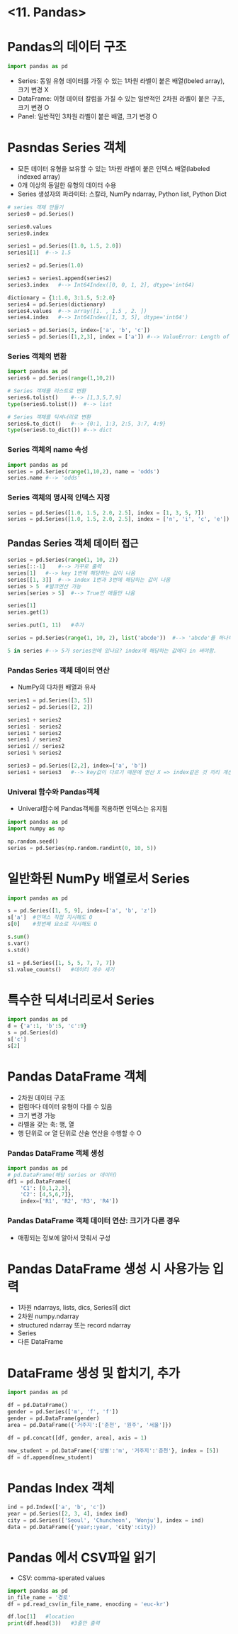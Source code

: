 # <11. Pandas>

# Pandas의 데이터 구조

```python
import pandas as pd
```

- Series: 동일 유형 데이터를 가질 수 있는 1차원 라벨이 붙은 배열(lbeled array), 크기 변경 X
- DataFrame: 이형 데이터 칼럼을 가질 수 있는 일반적인 2차원 라벨이 붙은 구조, 크기 변경 O
- Panel: 일반적인 3차원 라벨이 붙은 배열, 크기 변경 O

# Pasndas Series 객체
- 모든 데이터 유형을 보유할 수 있는 1차원 라벨이 붙은 인덱스 배열(labeled indexed array)
- 0개 이상의 동일한 유형의 데이터 수용
- Series 생성자의 파라미터: 스칼라, NumPy ndarray, Python list, Python Dict

```python
# series 객체 만들기
series0 = pd.Series()

series0.values
series0.index

series1 = pd.Series([1.0, 1.5, 2.0])
series1[1]	#--> 1.5

series2 = pd.Series(1.0)

series3 = series1.append(series2)
series3.index	#--> Int64Index([0, 0, 1, 2], dtype='int64)

dictionary = {1:1.0, 3:1.5, 5:2.0}
series4 = pd.Series(dictionary)
series4.values	#--> array([1. , 1.5 , 2. ])
series4.index	#--> Int64Index([1, 3, 5], dtype='int64')

series5 = pd.Series(3, index=['a', 'b', 'c'])
series5 = pd.Series([1,2,3], index = ['a'])	#--> ValueError: Length of passed values is 3, index implies 1
```

### Series 객체의 변환

```python
import pandas as pd
series6 = pd.Series(range(1,10,2))

# Series 객체를 리스트로 변환
series6.tolist()	#--> [1,3,5,7,9]
type(series6.tolist())	#--> list

# Series 객체를 딕셔너리로 변환
series6.to_dict()	#--> {0:1, 1:3, 2:5, 3:7, 4:9}
type(series6.to_dict())	#--> dict

```

### Series 객체의 name 속성

```python
import pandas as pd
series = pd.Series(range(1,10,2), name = 'odds')
series.name	#--> 'odds'
```

### Series 객체의 명시적 인덱스 지정

```python
series = pd.Series([1.0, 1.5, 2.0, 2.5], index = [1, 3, 5, 7])
series = pd.Series([1.0, 1.5, 2.0, 2.5], index = ['n', 'i', 'c', 'e'])
```
## Pandas Series 객체 데이터 접근

```python
series = pd.Series(range(1, 10, 2))
series[::-1]	#--> 거꾸로 출력
series[1]	#--> key 1번에 해당하는 값이 나옴
series[[1, 3]]	#--> index 1번과 3번에 해당하는 값이 나옴
series > 5	#벌크연산 가능
series[series > 5]	#--> True인 애들만 나옴

series[1]
series.get(1)

series.put(1, 11)	#추가

series = pd.Series(range(1, 10, 2), list('abcde'))	#--> 'abcde'를 하나하나의 객체로 잡음.

5 in series	#--> 5가 series안에 있나요? index에 해당하는 값에다 in 써야함.

```

### Pandas Series 객체 데이터 연산
- NumPy의 다차원 배열과 유사

```python
series1 = pd.Series([3, 5])
series2 = pd.Series([2, 2])

series1 + series2
series1 - series2
series1 * series2
series1 / series2
series1 // series2
series1 % series2

series3 = pd.Series([2,2], index=['a', 'b'])
series1 + series3	#--> key값이 다르기 때문에 연산 X => index같은 것 끼리 계산
```

### Univeral 함수와 Pandas객체
- Univeral함수에 Pandas객체를 적용하면 인덱스는 유지됨

```python
import pandas as pd
import numpy as np

np.random.seed()
series = pd.Series(np.random.randint(0, 10, 5))
```

# 일반화된 NumPy 배열로서 Series

```python
import pandas as pd

s = pd.Series([1, 5, 9], index=['a', 'b', 'z'])
s['a']	#인덱스 직접 지시해도 O
s[0]	#첫번째 요소로 지시해도 O

s.sum()
s.var()
s.std()

s1 = pd.Series([1, 5, 5, 7, 7, 7])
s1.value_counts()	#데이터 개수 세기
```
# 특수한 딕셔너리로서 Series

```python
import pandas as pd
d = {'a':1, 'b':5, 'c':9}
s = pd.Series(d)
s['c']
s[2]
```

# Pandas DataFrame 객체
- 2차원 데이터 구조
- 컬럼마다 데이터 유형이 다를 수 있음
- 크기 변경 가능
- 라벨을 갖는 축: 행, 열
- 행 단위로 or 열 단위로 산술 연산을 수행할 수 O

### Pandas DataFrame 객체 생성

```python
import pandas as pd
# pd.DataFrame(해당 series or 데이터)
df1 = pd.DataFrame({
	'C1': [0,1,2,3],
    'C2': [4,5,6,7]},
    index=['R1', 'R2', 'R3', 'R4'])
```

### Pandas DataFrame 객체 데이터 연산: 크기가 다른 경우
- 매핑되는 정보에 알아서 맞춰서 구성

# Pandas DataFrame 생성 시 사용가능 입력
- 1차원 ndarrays, lists, dics, Series의 dict
- 2차원 numpy.ndarray
- structured ndarray 또는 record ndarray
- Series
- 다른 DataFrame

# DataFrame 생성 및 합치기, 추가

```python
import pandas as pd

df = pd.DataFrame()
gender = pd.Series(['m', 'f', 'f'])
gender = pd.DataFrame(gender)
area = pd.DataFrame({'거주지':['춘천', '원주', '서울']})

df = pd.concat([df, gender, area], axis = 1)

new_student = pd.DataFrame({'성별':'m', '거주지':'춘천'}, index = [5])
df = df.append(new_student)
```

# Pandas Index 객체

```python
ind = pd.Index(['a', 'b', 'c'])
year = pd.Series([2, 3, 4], index ind)
city = pd.Series(['Seoul', 'Chuncheon', 'Wonju'], index = ind)
data = pd.DataFrame({'year;:year, 'city':city})

```

# Pandas 에서 CSV파일 읽기
- CSV: comma-sperated values

```python
import pandas as pd
in_file_name = '경로'
df = pd.read_csv(in_file_name, enocding = 'euc-kr')

df.loc[1]	#location
print(df.head(3))	#3줄만 출력
```










